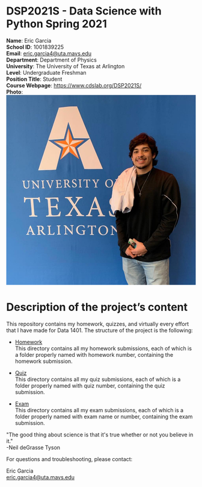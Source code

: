 

# DSP2021S - Data Science with Python Spring 2021

**Name**: Eric Garcia  
**School ID**: 1001839225  
**Email**: eric.garcia4@uta.mavs.edu  
**Department**: Department of Physics    
**University**: The University of Texas at Arlington    
**Level**: Undergraduate Freshman   
**Position Title**: Student      
**Course Webpage**: https://www.cdslab.org/DSP2021S/  
**Photo**:   
![this is a photo of Eric Garcia](images/Facebook%20pic.jpg)

#       Description of the project’s content    
This repository contains my homework, quizzes, and virtually every effort that I have made for Data 1401. The structure of the project is the following:

+   [Homework](https://github.com/Ericmg25/DSP2021S/tree/main/Homework)  
This directory contains all my homework submissions, each of which is a folder properly named with homework number, containing the homework submission.

+   [Quiz](https://github.com/Ericmg25/DSP2021S/tree/main/Quiz)  
This directory contains all my quiz submissions, each of which is a folder properly named with quiz number, containing the quiz submission.

+   [Exam](https://github.com/Ericmg25/DSP2021S/tree/main/Exam)  
This directory contains all my exam submissions, each of which is a folder properly named with exam name or number, containing the exam submission.

"The good thing about science is that it's true whether or not you believe in it."  
-Neil deGrasse Tyson

For questions and troubleshooting, please contact:

Eric Garcia  
eric.garcia4@uta.mavs.edu


